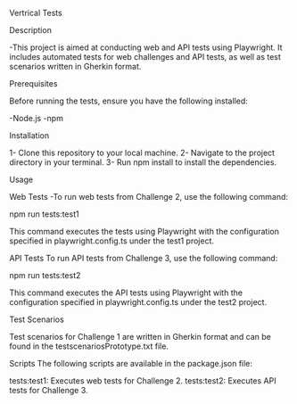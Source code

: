 Vertrical Tests

Description

-This project is aimed at conducting web and API tests using Playwright. It includes automated tests for web challenges and API tests, as well as test scenarios written in Gherkin format.

Prerequisites

Before running the tests, ensure you have the following installed:

-Node.js
-npm

Installation

1- Clone this repository to your local machine.
2- Navigate to the project directory in your terminal.
3- Run npm install to install the dependencies.

Usage

Web Tests
-To run web tests from Challenge 2, use the following command:

npm run tests:test1

This command executes the tests using Playwright with the configuration specified in playwright.config.ts under the test1 project.

API Tests
To run API tests from Challenge 3, use the following command:

npm run tests:test2

This command executes the API tests using Playwright with the configuration specified in playwright.config.ts under the test2 project.

Test Scenarios

Test scenarios for Challenge 1 are written in Gherkin format and can be found in the testscenariosPrototype.txt file.

Scripts
The following scripts are available in the package.json file:

tests:test1: Executes web tests for Challenge 2.
tests:test2: Executes API tests for Challenge 3.
